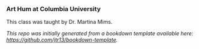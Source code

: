 
### Art Hum at Columbia University


This class was taught by Dr. Martina Mims.



*This repo was initially generated from a bookdown template available here: https://github.com/jtr13/bookdown-template.*
